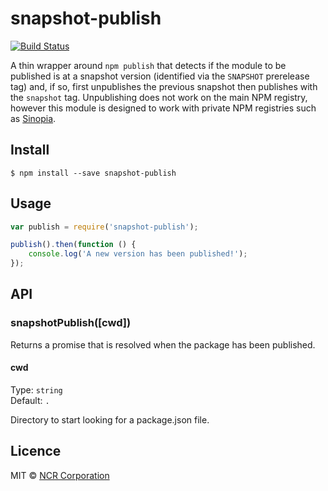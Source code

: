 # snapshot-publish

[![Build Status](https://travis-ci.org/NCR-CoDE/snapshot-publish.svg?branch=master)](https://travis-ci.org/NCR-CoDE/snapshot-publish)

A thin wrapper around `npm publish` that detects if the module to be published is at a snapshot version (identified via the `SNAPSHOT` prerelease tag) and, if so, first unpublishes the previous snapshot then publishes with the `snapshot` tag.  Unpublishing does not work on the main NPM registry, however this module is designed to work with private NPM registries such as [Sinopia](https://github.com/rlidwka/sinopia).

## Install

```
$ npm install --save snapshot-publish
```

## Usage

```js
var publish = require('snapshot-publish');

publish().then(function () {
	console.log('A new version has been published!');
});
```

## API

### snapshotPublish([cwd])

Returns a promise that is resolved when the package has been published.

#### cwd

Type: `string`  
Default: `.`

Directory to start looking for a package.json file.

## Licence


MIT © [NCR Corporation](http://ncr.com)
